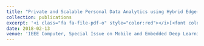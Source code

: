 ```yaml
---
title: "Private and Scalable Personal Data Analytics using Hybrid Edge-Cloud Deep Learning"
collection: publications
excerpt: '<i class="fa fa-file-pdf-o" style="color:red"></i>[<font color="red">Paper</font>](https://ieeexplore.ieee.org/abstract/document/8364651/)'
date: 2018-02-13
venue: 'IEEE Computer, Special Issue on Mobile and Embedded Deep Learning'
---
```


